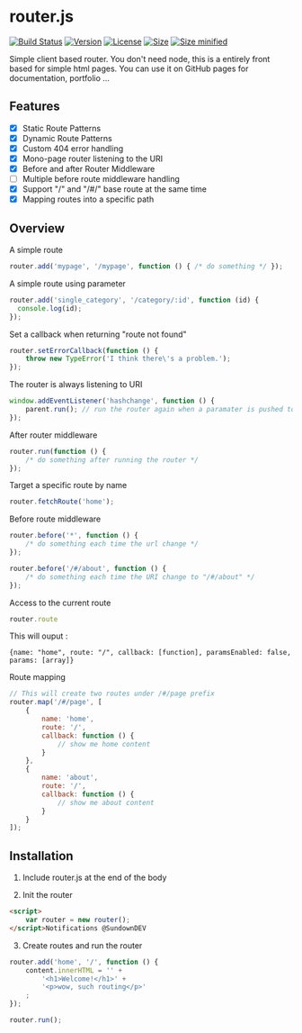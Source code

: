 # router.js

<p>
  <a href="http://travis-ci.org/SundownDEV/router.js"><img src="https://api.travis-ci.org/SundownDEV/router.js.svg?branch=master" alt="Build Status"></a>
  <a href="#"><img src="https://img.shields.io/badge/version-1.2.0-lightgrey.svg?style=flat" alt="Version"></a>
  <a href="#"><img src="https://img.shields.io/packagist/l/doctrine/orm.svg?style=flat" alt="License"></a>
  <a href="#"><img src="https://img.shields.io/badge/size-8.0kb-brightgreen.svg?style=flat" alt="Size"></a>
  <a href="#"><img src="https://img.shields.io/badge/size%20minified-4.0kb-brightgreen.svg?style=flat" alt="Size minified"></a>
</p>

Simple client based router. You don't need node, this is a entirely front based for simple html pages. You can use it on GitHub pages for documentation, portfolio ...

## Features

- [x] Static Route Patterns
- [x] Dynamic Route Patterns
- [x] Custom 404 error handling
- [x] Mono-page router listening to the URI
- [x] Before and after Router Middleware
- [ ] Multiple before route middleware handling
- [x] Support "/" and "/#/" base route at the same time
- [x] Mapping routes into a specific path

## Overview

A simple route

~~~ js
router.add('mypage', '/mypage', function () { /* do something */ });
~~~

A simple route using parameter

~~~ js
router.add('single_category', '/category/:id', function (id) {
  console.log(id);
});
~~~

Set a callback when returning "route not found"

~~~ js
router.setErrorCallback(function () {
    throw new TypeError('I think there\'s a problem.');
});
~~~

The router is always listening to URI

~~~ js
window.addEventListener('hashchange', function () {
    parent.run(); // run the router again when a paramater is pushed to the URI
});
~~~

After router middleware

~~~ js
router.run(function () {
    /* do something after running the router */
});
~~~

Target a specific route by name

~~~ js
router.fetchRoute('home');
~~~

Before route middleware

~~~ js
router.before('*', function () {
    /* do something each time the url change */
});

router.before('/#/about', function () {
    /* do something each time the URI change to "/#/about" */
});
~~~

Access to the current route

~~~js
router.route
~~~

This will ouput :

~~~
{name: "home", route: "/", callback: [function], paramsEnabled: false, params: [array]}
~~~

Route mapping

~~~js
// This will create two routes under /#/page prefix
router.map('/#/page', [
    {
        name: 'home',
        route: '/',
        callback: function () {
            // show me home content
        }
    },
    {
        name: 'about',
        route: '/',
        callback: function () {
            // show me about content
        }
    }
]);
~~~

## Installation

1. Include router.js at the end of the body

2. Init the router

~~~ html
<script>
    var router = new router();
</script>Notifications @SundownDEV

~~~

3. Create routes and run the router

~~~ js
router.add('home', '/', function () {
    content.innerHTML = '' +
        '<h1>Welcome!</h1>' +
        '<p>wow, such routing</p>'
    ;
});

router.run();
~~~

